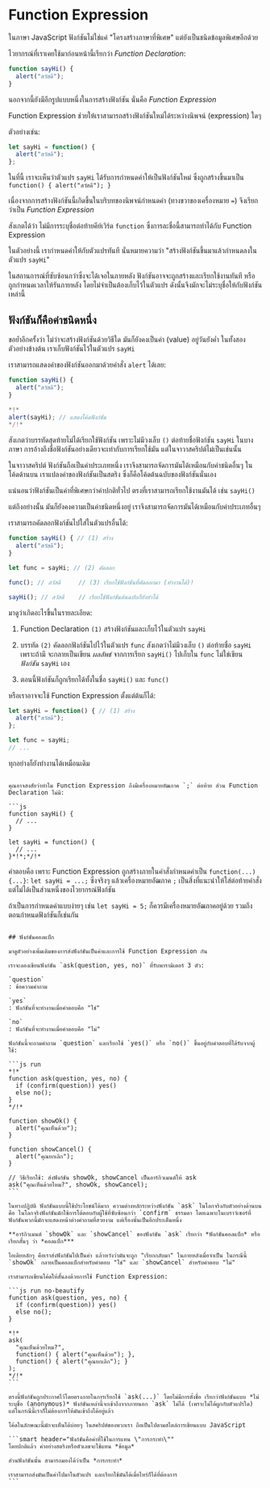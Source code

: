 # Function Expression

ในภาษา JavaScript ฟังก์ชันไม่ใช่แค่ "โครงสร้างภาษาที่พิเศษ" แต่ยังเป็นชนิดข้อมูลพิเศษอีกด้วย

ไวยากรณ์ที่เราเคยใช้มาก่อนหน้านี้เรียกว่า _Function Declaration_:

```js
function sayHi() {
  alert("สวัสดี");
}
```

นอกจากนี้ยังมีอีกรูปแบบหนึ่งในการสร้างฟังก์ชัน นั่นคือ _Function Expression_

Function Expression ช่วยให้เราสามารถสร้างฟังก์ชันใหม่ได้ระหว่างนิพจน์ (expression) ใดๆ

ตัวอย่างเช่น:

```js
let sayHi = function() {
  alert("สวัสดี");
};
```

ในที่นี้ เราจะเห็นว่าตัวแปร `sayHi` ได้รับการกำหนดค่าให้เป็นฟังก์ชันใหม่ ซึ่งถูกสร้างขึ้นมาเป็น `function() { alert("สวัสดี"); }`

เนื่องจากการสร้างฟังก์ชันนี้เกิดขึ้นในบริบทของนิพจน์กำหนดค่า (ทางขวาของเครื่องหมาย `=`) จึงเรียกว่าเป็น _Function Expression_

สังเกตได้ว่า ไม่มีการระบุชื่อต่อท้ายคีย์เวิร์ด `function` ซึ่งการละชื่อนี้สามารถทำได้กับ Function Expression

ในตัวอย่างนี้ เรากำหนดค่าให้กับตัวแปรทันที นั่นหมายความว่า "สร้างฟังก์ชันขึ้นมาแล้วกำหนดลงในตัวแปร `sayHi`"

ในสถานการณ์ที่ซับซ้อนกว่าซึ่งจะได้เจอในภายหลัง ฟังก์ชันอาจจะถูกสร้างและเรียกใช้งานทันที หรือถูกกำหนดเวลาให้รันภายหลัง โดยไม่จำเป็นต้องเก็บไว้ในตัวแปร ดังนั้นจึงมักจะไม่ระบุชื่อให้กับฟังก์ชันเหล่านี้

## ฟังก์ชันก็คือค่าชนิดหนึ่ง

ขอย้ำอีกครั้งว่า ไม่ว่าจะสร้างฟังก์ชันด้วยวิธีใด มันก็ยังคงเป็นค่า (value) อยู่วันยังค่ำ ในทั้งสองตัวอย่างข้างต้น เราเก็บฟังก์ชันไว้ในตัวแปร `sayHi`

เราสามารถแสดงค่าของฟังก์ชันออกมาด้วยคำสั่ง `alert` ได้เลย:

```js run
function sayHi() {
  alert("สวัสดี");
}

*!*
alert(sayHi); // แสดงโค้ดฟังก์ชัน
*/!*
```

สังเกตว่าบรรทัดสุดท้ายไม่ได้เรียกใช้ฟังก์ชัน เพราะไม่มีวงเล็บ `()` ต่อท้ายชื่อฟังก์ชัน `sayHi` ในบางภาษา การอ้างถึงชื่อฟังก์ชันอย่างเดียวจะเท่ากับการเรียกใช้มัน แต่ในจาวาสคริปต์ไม่เป็นเช่นนั้น

ในจาวาสคริปต์ ฟังก์ชันถือเป็นค่าประเภทหนึ่ง เราจึงสามารถจัดการมันได้เหมือนกับค่าชนิดอื่นๆ ในโค้ดด้านบน เราแปลงค่าของฟังก์ชันเป็นสตริง ซึ่งก็คือโค้ดต้นฉบับของฟังก์ชันนั่นเอง

แน่นอนว่าฟังก์ชันเป็นค่าที่พิเศษกว่าค่าปกติทั่วไป ตรงที่เราสามารถเรียกใช้งานมันได้ เช่น `sayHi()`

แต่ถึงอย่างนั้น มันก็ยังคงความเป็นค่าชนิดหนึ่งอยู่ เราจึงสามารถจัดการมันได้เหมือนกับค่าประเภทอื่นๆ

เราสามารถคัดลอกฟังก์ชันไปใส่ในตัวแปรอื่นได้:

```js run no-beautify
function sayHi() { // (1) สร้าง
  alert("สวัสดี");
}

let func = sayHi; // (2) คัดลอก 

func(); // สวัสดี     // (3) เรียกใช้ฟังก์ชันที่คัดลอกมา (ทำงานได้)!

sayHi(); // สวัสดี    // เรียกใช้ฟังก์ชันต้นฉบับก็ยังทำได้
```

มาดูว่าเกิดอะไรขึ้นในรายละเอียด:

1. Function Declaration `(1)` สร้างฟังก์ชันและเก็บไว้ในตัวแปร `sayHi`

2. บรรทัด `(2)` คัดลอกฟังก์ชันไปไว้ในตัวแปร `func` สังเกตว่าไม่มีวงเล็บ `()` ต่อท้ายชื่อ `sayHi` เพราะถ้ามี จะกลายเป็นเขียน _ผลลัพธ์_ จากการเรียก `sayHi()` ไปเก็บใน `func` ไม่ใช่เขียน _ฟังก์ชัน_ `sayHi` เอง

3. ตอนนี้ฟังก์ชันก็ถูกเรียกได้ทั้งในชื่อ `sayHi()` และ `func()`

หรือเราอาจจะใช้ Function Expression ตั้งแต่ต้นก็ได้:

```js
let sayHi = function() { // (1) สร้าง
  alert("สวัสดี");  
};

let func = sayHi;
// ...
```

ทุกอย่างก็ยังทำงานได้เหมือนเดิม

```smart header="ทำไมถึงมีเครื่องหมายอัฒภาคต่อท้าย?"

คุณอาจสงสัยว่าทำไม Function Expression ถึงมีเครื่องหมายอัฒภาค `;` ต่อท้าย ส่วน Function Declaration ไม่มี:

```js
function sayHi() {
  // ...
}

let sayHi = function() {
  // ...
}*!*;*/!*
```

คำตอบคือ เพราะ Function Expression ถูกสร้างภายในคำสั่งกำหนดค่าเป็น `function(...) {...}`: `let sayHi = ...;` ซึ่งจริงๆ แล้วเครื่องหมายอัฒภาค `;` เป็นสิ่งที่แนะนำให้ใส่ต่อท้ายคำสั่ง แต่ไม่ได้เป็นส่วนหนึ่งของไวยากรณ์ฟังก์ชัน

ถ้าเป็นการกำหนดค่าแบบง่ายๆ เช่น `let sayHi = 5;` ก็ควรมีเครื่องหมายอัฒภาคอยู่ด้วย รวมถึงตอนกำหนดฟังก์ชันก็เช่นกัน
````

## ฟังก์ชันคอลแบ็ก

มาดูตัวอย่างเพิ่มเติมของการส่งฟังก์ชันเป็นค่าและการใช้ Function Expression กัน

เราจะลองเขียนฟังก์ชัน `ask(question, yes, no)` ที่รับพารามิเตอร์ 3 ตัว:

`question`
: ข้อความคำถาม

`yes`
: ฟังก์ชันที่จะทำงานเมื่อคำตอบคือ "ใช่"

`no`
: ฟังก์ชันที่จะทำงานเมื่อคำตอบคือ "ไม่"

ฟังก์ชันนี้จะถามคำถาม `question` และเรียกใช้ `yes()` หรือ `no()` ขึ้นอยู่กับคำตอบที่ได้รับจากผู้ใช้:

```js run
*!*
function ask(question, yes, no) {
  if (confirm(question)) yes()
  else no();
}
*/!*

function showOk() {
  alert("คุณเห็นด้วย");
}

function showCancel() {
  alert("คุณยกเลิก");
}

// วิธีเรียกใช้: ส่งฟังก์ชัน showOk, showCancel เป็นอาร์กิวเมนต์ให้ ask
ask("คุณเห็นด้วยไหม?", showOk, showCancel);
```

ในทางปฏิบัติ ฟังก์ชันแบบนี้ใช้ประโยชน์ได้มาก ความต่างหลักระหว่างฟังก์ชัน `ask` ในโลกจริงกับตัวอย่างด้านบนคือ ในโลกจริงฟังก์ชันมักใช้การโต้ตอบกับผู้ใช้ที่ซับซ้อนกว่า `confirm` ธรรมดา โดยเฉพาะในเบราว์เซอร์ที่ฟังก์ชันพวกนี้มักจะแสดงหน้าต่างคำถามที่สวยงาม แต่เรื่องนั้นเป็นอีกประเด็นหนึ่ง

**อาร์กิวเมนต์ `showOk` และ `showCancel` ของฟังก์ชัน `ask` เรียกว่า *ฟังก์ชันคอลแบ็ก* หรือเรียกสั้นๆ ว่า *คอลแบ็ก***

ไอเดียหลักๆ คือเราส่งฟังก์ชันไปเป็นค่า แล้วหวังว่ามันจะถูก "เรียกกลับมา" ในภายหลังเมื่อจำเป็น ในกรณีนี้ `showOk` กลายเป็นคอลแบ็กสำหรับคำตอบ "ใช่" และ `showCancel` สำหรับคำตอบ "ไม่"

เราสามารถเขียนโค้ดให้สั้นลงด้วยการใช้ Function Expression:

```js run no-beautify
function ask(question, yes, no) {
  if (confirm(question)) yes()
  else no();
}

*!*
ask(
  "คุณเห็นด้วยไหม?",
  function() { alert("คุณเห็นด้วย"); },
  function() { alert("คุณยกเลิก"); }
);
*/!*
```

ตรงนี้ฟังก์ชันถูกประกาศไว้โดยตรงภายในการเรียกใช้ `ask(...)` โดยไม่มีการตั้งชื่อ เรียกว่าฟังก์ชันแบบ *ไม่ระบุชื่อ (anonymous)* ฟังก์ชันเหล่านี้จะเข้าถึงจากภายนอก `ask` ไม่ได้ (เพราะไม่ได้ผูกกับตัวแปรใด) แต่ในกรณีนี้เราก็ไม่ต้องการให้มันเข้าถึงได้อยู่แล้ว  

โค้ดในลักษณะนี้มักจะเห็นได้บ่อยๆ ในสคริปต์ของพวกเรา ถือเป็นไปตามสไตล์การเขียนแบบ JavaScript

```smart header="ฟังก์ชันคือค่าที่ใช้ในการแทน \"การกระทำ\""
โดยปกติแล้ว ค่าอย่างสตริงหรือตัวเลขจะใช้แทน *ข้อมูล*

ส่วนฟังก์ชันนั้น สามารถมองได้ว่าเป็น *การกระทำ*

เราสามารถส่งมันเป็นค่าไปมาในตัวแปร และเรียกใช้มันได้เมื่อไหร่ก็ได้ที่ต้องการ 
```